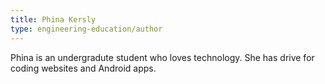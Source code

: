 ```yaml
---
title: Phina Kersly
type: engineering-education/author
---
```

Phina is an undergradute student who loves technology. She has drive for coding websites and Android apps. 
